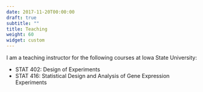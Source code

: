 ```yaml
---
date: 2017-11-20T00:00:00
draft: true
subtitle: ""
title: Teaching
weight: 60
widget: custom
---
```


I am a teaching instructor for the following courses at Iowa State University:

- STAT 402: Design of Experiments
- STAT 416: Statistical Design and Analysis of Gene Expression Experiments
